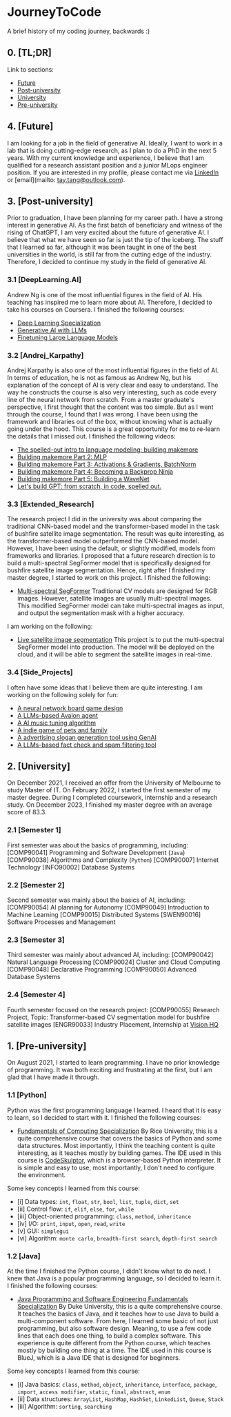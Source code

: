 # JourneyToCode

A brief history of my coding journey, backwards :)

## 0. [TL;DR]

Link to sections:
- [Future](#4-future)
- [Post-university](#3-post-university)
- [University](#2-university)
- [Pre-university](#1-pre-university)

## 4. [Future]

I am looking for a job in the field of generative AI. Ideally, I want to work in a lab that is doing cutting-edge research, as I plan to do a PhD in the next 5 years. With my current knowledge and experience, I believe that I am qualified for a research assistant position and a junior MLops engineer position. If you are interested in my profile, please contact me via [LinkedIn](https://www.linkedin.com/in/taylor-tang/) or [email](mailto: tay.tang@outlook.com).

## 3. [Post-university]

Prior to graduation, I have been planning for my career path. I have a strong interest in generative AI. As the first batch of beneficiary and witness of the rising of ChatGPT, I am very excited about the future of generative AI. I believe that what we have seen so far is just the tip of the iceberg. The stuff that I learned so far, although it was been taught in one of the best universities in the world, is still far from the cutting edge of the industry. Therefore, I decided to continue my study in the field of generative AI.

### 3.1 [DeepLearning.AI]

Andrew Ng is one of the most influential figures in the field of AI. His teaching has inspired me to learn more about AI. Therefore, I decided to take his courses on Coursera. I finished the following courses:

- [Deep Learning Specialization](https://www.deeplearning.ai/courses/deep-learning-specialization/)
- [Generative AI with LLMs](https://www.deeplearning.ai/courses/generative-ai-with-llms/)
- [Finetuning Large Language Models](https://www.deeplearning.ai/short-courses/finetuning-large-language-models/)

### 3.2 [Andrej_Karpathy]

Andrej Karpathy is also one of the most influential figures in the field of AI. In terms of education, he is not as famous as Andrew Ng, but his explanation of the concept of AI is very clear and easy to understand. The way he constructs the course is also very interesting, such as code every line of the neural network from scratch.
From a master graduate's perspective, I first thought that the content was too simple. But as I went through the course, I found that I was wrong. I have been using the framework and libraries out of the box, without knowing what is actually going under the hood. This course is a great opportunity for me to re-learn the details that I missed out.
I finished the following videos:

- [The spelled-out intro to language modeling: building makemore](https://www.youtube.com/watch?v=PaCmpygFfXo&t=223s)
- [Building makemore Part 2: MLP](https://www.youtube.com/watch?v=TCH_1BHY58I&t=525s)
- [Building makemore Part 3: Activations & Gradients, BatchNorm](https://www.youtube.com/watch?v=P6sfmUTpUmc)
- [Building makemore Part 4: Becoming a Backprop Ninja](https://www.youtube.com/watch?v=q8SA3rM6ckI&t=3701s)
- [Building makemore Part 5: Building a WaveNet](https://www.youtube.com/watch?v=t3YJ5hKiMQ0)
- [Let's build GPT: from scratch, in code, spelled out.](https://www.youtube.com/watch?v=kCc8FmEb1nY&t=31s)

### 3.3 [Extended_Research]

The research project I did in the university was about comparing the traditional CNN-based model and the transformer-based model in the task of bushfire satellite image segmentation. The result was quite interesting, as the transformer-based model outperformed the CNN-based model.
However, I have been using the default, or slightly modified, models from frameworks and libraries. I proposed that a future research direction is to build a multi-spectral SegFormer model that is specifically designed for bushfire satellite image segmentation.
Hence, right after I finished my master degree, I started to work on this project. I finished the following:

- [Multi-spectral SegFormer]()
  Traditional CV models are designed for RGB images. However, satellite images are usually multi-spectral images. This modified SegFormer model can take multi-spectral images as input, and output the segmentation mask with a higher accuracy.

I am working on the following:

- [Live satellite image segmentation]()
  This project is to put the multi-spectral SegFormer model into production. The model will be deployed on the cloud, and it will be able to segment the satellite images in real-time.

### 3.4 [Side_Projects]

I often have some ideas that I believe them are quite interesting. I am working on the following solely for fun:

- [A neural network board game design]()
- [A LLMs-based Avalon agent]()
- [A AI music tuning algorithm]()
- [A indie game of pets and family]()
- [A advertising slogan generation tool using GenAI]()
- [A LLMs-based fact check and spam filtering tool]()



## 2. [University]

On December 2021, I received an offer from the University of Melbourne to study Master of IT. On February 2022, I started the first semester of my master degree. During I completed coursework, internship and a research study. On December 2023, I finished my master degree with an average score of 83.3.

### 2.1 [Semester 1]

First semester was about the basics of programming, including:
[COMP90041] Programming and Software Development (`Java`)
[COMP90038] Algorithms and Complexity (`Python`)
[COMP90007] Internet Technology
[INFO90002] Database Systems

### 2.2 [Semester 2]

Second semester was mainly about the basics of AI, including:
[COMP90054] AI planning for Autonomy
[COMP90049] Introduction to Machine Learning
[COMP90015] Distributed Systems
[SWEN90016] Software Processes and Management

### 2.3 [Semester 3]

Third semester was mainly about advanced AI, including:
[COMP90042] Natural Language Processing
[COMP90024] Cluster and Cloud Computing
[COMP90048] Declarative Programming
[COMP90050] Advanced Database Systems

### 2.4 [Semester 4]

Fourth semester focused on the research project:
[COMP90055] Research Project, Topic: Transformer-based CV segmentation model for bushfire satellite images
[ENGR90033] Industry Placement, Internship at [Vision HQ](https://www.visionhq.io/)




## 1. [Pre-university]

On August 2021, I started to learn programming. I have no prior knowledge of programming.
It was both exciting and frustrating at the first, but I am glad that I have made it through.

### 1.1 [Python]

Python was the first programming language I learned. I heard that it is easy to learn, so I decided to start with it.
I finished the following courses:

- [Fundamentals of Computing Specialization](https://www.coursera.org/specializations/computer-fundamentals)
  By Rice University, this is a quite comprehensive course that covers the basics of Python and some data structures.
  Most importantly, I think the teaching content is quite interesting, as it teaches mostly by building games.
  The IDE used in this course is [CodeSkulptor](https://py3.codeskulptor.org/), which is a browser-based Python interpreter.
  It is simple and easy to use, most importantly, I don't need to configure the environment.

Some key concepts I learned from this course:

- [i] Data types: `int`, `float`, `str`, `bool`, `list`, `tuple`, `dict`, `set`
- [ii] Control flow: `if`, `elif`, `else`, `for`, `while`
- [iii] Object-oriented programming: `class`, `method`, `inheritance`
- [iv] I/O: `print`, `input`, `open`, `read`, `write`
- [v] GUI: `simplegui`
- [vi] Algorithm: `monte carlo`, `breadth-first search`, `depth-first search`

### 1.2 [Java]

At the time I finished the Python course, I didn't know what to do next. I knew that Java is a popular programming language, so I decided to learn it.
I finished the following courses:

- [Java Programming and Software Engineering Fundamentals Specialization](https://www.coursera.org/specializations/java-programming)
  By Duke University, this is a quite comprehensive course. It teaches the basics of Java, and it teaches how to use Java to build a multi-component software.
  From here, I learned some basic of not just programming, but also software design. Meaning, to use a few code lines that each does one thing, to build a complex software.
  This experience is quite different from the Python course, which teaches mostly by building one thing at a time.
  The IDE used in this course is BlueJ, which is a Java IDE that is designed for beginners.

Some key concepts I learned from this course:

- [i] Java basics: `class`, `method`, `object`, `inheritance`, `interface`, `package`, `import`, `access modifier`, `static`, `final`, `abstract`, `enum`
- [ii] Data structures: `ArrayList`, `HashMap`, `HashSet`, `LinkedList`, `Queue`, `Stack`
- [iii] Algorithm: `sorting`, `searching`